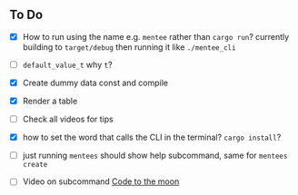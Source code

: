 ## To Do
- [x] How to run using the name e.g. `mentee` rather than `cargo run`? currently building to `target/debug` then running it like `./mentee_cli`
- [ ] `default_value_t` why `t`?
- [x] Create dummy data const and compile
- [x] Render a table
- [ ] Check all videos for tips
- [x] how to set the word that calls the CLI in the terminal? `cargo install`?
- [ ] just running `mentees` should show help subcommand, same for `mentees create`
- [ ] Video on subcommand [Code to the moon](https://youtu.be/fD9ptABVQbI?si=YrIbd2tBDegxCSLd)

